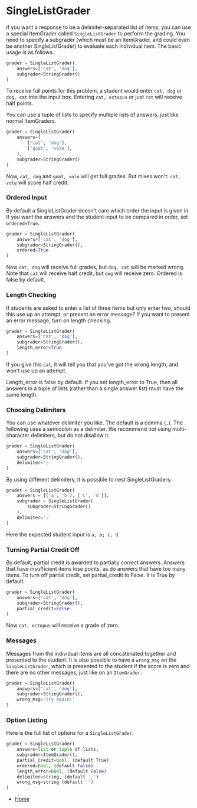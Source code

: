 SingleListGrader
================

If you want a response to be a delimiter-separated list of items, you can use a special ItemGrader called `SingleListGrader` to perform the grading. You need to specify a subgrader (which must be an ItemGrader, and could even be another SingleListGrader) to evaluate each individual item. The basic usage is as follows.

```python
grader = SingleListGrader(
    answers=['cat', 'dog'],
    subgrader=StringGrader()
)
```

To receive full points for this problem, a student would enter `cat, dog` or `dog, cat` into the input box. Entering `cat, octopus` or just `cat` will receive half points.

You can use a tuple of lists to specify multiple lists of answers, just like normal ItemGraders.

```python
grader = SingleListGrader(
    answers=(
        ['cat', 'dog'],
        ['goat', 'vole'],
    ),
    subgrader=StringGrader()
)
```

Now, `cat, dog` and `goat, vole` will get full grades. But mixes won't: `cat, vole` will score half credit.


### Ordered Input

By default a SingleListGrader doesn't care which order the input is given in. If you want the answers and the student input to be compared in order, set `ordered=True`.

```python
grader = SingleListGrader(
    answers=['cat', 'dog'],
    subgrader=StringGrader(),
    ordered=True
)
```

Now `cat, dog` will receive full grades, but `dog, cat` will be marked wrong. Note that `cat` will receive half credit, but `dog` will receive zero. Ordered is false by default.


### Length Checking

If students are asked to enter a list of three items but only enter two, should this use up an attempt, or present an error message? If you want to present an error message, turn on length checking.

```python
grader = SingleListGrader(
    answers=['cat', 'dog'],
    subgrader=StringGrader(),
    length_error=True
)
```

If you give this `cat`, it will tell you that you've got the wrong length, and won't use up an attempt.

Length_error is false by default. If you set length_error to True, then all answers in a tuple of lists (rather than a single answer list) must have the same length.


### Choosing Delimiters

You can use whatever delimiter you like. The default is a comma (`,`). The following uses a semicolon as a delimiter. We recommend not using multi-character delimiters, but do not disallow it.

```python
grader = SingleListGrader(
    answers=['cat', 'dog'],
    subgrader=StringGrader(),
    delimiter=';'
)
```

By using different delimiters, it is possible to nest SingleListGraders:

```python
grader = SingleListGrader(
    answers = [['a', 'b'], ['c', 'd']],
    subgrader = SingleListGrader(
        subgrader=StringGrader()
    ),
    delimiter=';'
)
```

Here the expected student input is `a, b; c, d`.


### Turning Partial Credit Off

By default, partial credit is awarded to partially correct answers. Answers that have insufficient items lose points, as do answers that have too many items. To turn off partial credit, set partial_credit to False. It is True by default.

```python
grader = SingleListGrader(
    answers=['cat', 'dog'],
    subgrader=StringGrader(),
    partial_credit=False
)
```

Now `cat, octopus` will receive a grade of zero.


### Messages

Messages from the individual items are all concatenated together and presented to the student. It is also possible to have a `wrong_msg` on the `SingleListGrader`, which is presented to the student if the score is zero and there are no other messages, just like on an `ItemGrader`.

```python
grader = SingleListGrader(
    answers=['cat', 'dog'],
    subgrader=StringGrader(),
    wrong_msg='Try again!'
)
```


### Option Listing

Here is the full list of options for a `SingleListGrader`.
```python
grader = SingleListGrader(
    answers=list or tuple of lists,
    subgrader=ItemGrader(),
    partial_credit=bool, (default True)
    ordered=bool, (default False)
    length_error=bool, (default False)
    delimiter=string, (default ',')
    wrong_msg=string (default '')
)
```


- [Home](README.md)
